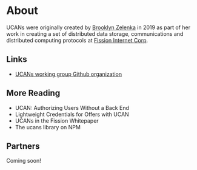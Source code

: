 <script lang="ts">
  import OutlineHelper from '$components/OutlineHelper.svelte'
  import { OutboundLink } from 'carbon-components-svelte'
</script>

<OutlineHelper />

<div class="markdown-generated">

# About

UCANs were originally created by [Brooklyn Zelenka](https://twitter.com/expede) in 2019 as part of her work in creating a set of distributed data storage, communications and distributed computing protocols at [Fission Internet Corp](https://fission.codes).

## Links

* [UCANs working group Github organization](https://github.com/ucan-wg/)

## More Reading

 * <OutboundLink href="https://fission.codes/blog/auth-without-backend/">UCAN: Authorizing Users Without a Back End</OutboundLink>
 * <OutboundLink href="https://fission.codes/blog/lightweight-credentials-ucan/">Lightweight Credentials for Offers with UCAN</OutboundLink>
 * <OutboundLink href="https://whitepaper.fission.codes/access-control/ucan">UCANs in the Fission Whitepaper</OutboundLink>
 * The <OutboundLink href="https://www.npmjs.com/package/ucans/">ucans library</OutboundLink> on NPM

## Partners

Coming soon!

</div>

<style>
</style>
